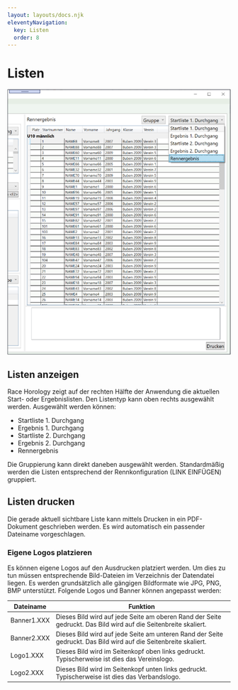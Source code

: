 ```yaml
---
layout: layouts/docs.njk
eleventyNavigation:
  key: Listen
  order: 8
---
```


# Listen

![Listen](../../assets/images/de/listen.png)

## Listen anzeigen

Race Horology zeigt auf der rechten Hälfte der Anwendung die aktuellen Start- oder Ergebnislisten. Den Listentyp kann oben rechts ausgewählt werden. Ausgewählt werden können:

-	Startliste 1. Durchgang
-	Ergebnis 1. Durchgang
-	Startliste 2. Durchgang
-	Ergebnis 2. Durchgang
-	Rennergebnis

Die Gruppierung kann direkt daneben ausgewählt werden. Standardmäßig werden die Listen entsprechend der Rennkonfiguration (LINK EINFÜGEN) gruppiert. 

##	Listen drucken

Die gerade aktuell sichtbare Liste kann mittels Drucken in ein PDF-Dokument geschrieben werden. Es wird automatisch ein passender Dateiname vorgeschlagen.

###	Eigene Logos platzieren

Es können eigene Logos auf den Ausdrucken platziert werden. Um dies zu tun müssen entsprechende Bild-Dateien im Verzeichnis der Datendatei liegen. Es werden grundsätzlich alle gängigen Bildformate wie JPG, PNG, BMP unterstützt. Folgende Logos und Banner können angepasst werden:

| Dateiname | Funktion |
| - | - |
| Banner1.XXX | Dieses Bild wird auf jede Seite am oberen Rand der Seite gedruckt. Das Bild wird auf die Seitenbreite skaliert. |
| Banner2.XXX | Dieses Bild wird auf jede Seite am unteren Rand der Seite gedruckt. Das Bild wird auf die Seitenbreite skaliert. |
| Logo1.XXX | Dieses Bild wird im Seitenkopf oben links gedruckt. Typischerweise ist dies das Vereinslogo. |
| Logo2.XXX | Dieses Bild wird im Seitenkopf unten links gedruckt. Typischerweise ist dies das Verbandslogo. |
